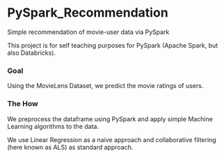 # PySpark_Recommendation
Simple recommendation of movie-user data via PySpark

This project is for self teaching purposes for PySpark (Apache Spark, but also Databricks). 

### Goal
Using the MovieLens Dataset, we predict the movie ratings of users. 

### The How
We preprocess the dataframe using PySpark and apply simple Machine Learning algorithms to the data. 

We use Linear Regression as a naive approach and collaborative filtering (here known as ALS) as standard approach.
